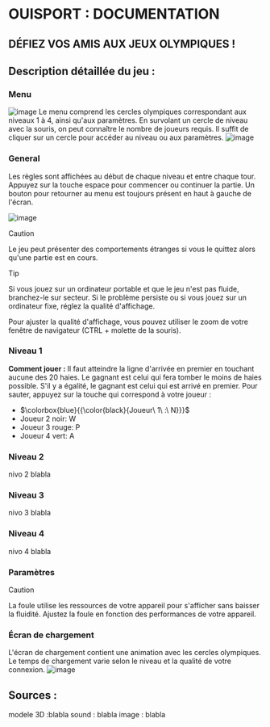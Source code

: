 # OUISPORT : DOCUMENTATION
## DÉFIEZ VOS AMIS AUX JEUX OLYMPIQUES !
## Description détaillée du jeu :

### Menu 
![image](https://github.com/gamesonweb/gow-olympic-edition-ouisport/assets/85039742/030d5fca-e80f-43ce-9b4c-96d331a37c1a)
Le menu comprend les cercles olympiques correspondant aux niveaux 1 à 4, ainsi qu'aux paramètres. En survolant un cercle de niveau avec la souris, on peut connaître le nombre de joueurs requis. Il suffit de cliquer sur un cercle pour accéder au niveau ou aux paramètres.
![image](https://github.com/gamesonweb/gow-olympic-edition-ouisport/assets/85039742/d1edc201-cf3b-459c-8eb3-74f2f8f6d18d)

### General
Les règles sont affichées au début de chaque niveau et entre chaque tour. Appuyez sur la touche espace pour commencer ou continuer la partie.
Un bouton pour retourner au menu est toujours présent en haut à gauche de l'écran.

![image](https://github.com/gamesonweb/gow-olympic-edition-ouisport/assets/85039742/f21293af-58fc-4dba-aacd-d57abcd382ca)
> [!CAUTION]
> Le jeu peut présenter des comportements étranges si vous le quittez alors qu'une partie est en cours.

> [!TIP]
> Si vous jouez sur un ordinateur portable et que le jeu n'est pas fluide, branchez-le sur secteur. Si le problème persiste ou si vous jouez sur un ordinateur fixe, réglez la qualité d'affichage.
>
> Pour ajuster la qualité d'affichage, vous pouvez utiliser le zoom de votre fenêtre de navigateur (CTRL + molette de la souris).




### Niveau 1
**Comment jouer :**
Il faut atteindre la ligne d'arrivée en premier en touchant aucune des 20 haies.
Le gagnant est celui qui fera tomber le moins de haies possible. S'il y a égalité, le gagnant est celui qui est arrivé en premier.
Pour sauter, appuyez sur la touche qui correspond à votre joueur :
- $\colorbox{blue}{{\color{black}{Joueur\ 1\ :\ N}}}$
- Joueur 2 noir: W
- Joueur 3 rouge: P
- Joueur 4 vert: A



### Niveau 2
nivo 2 blabla

### Niveau 3
nivo 3 blabla

### Niveau 4
nivo 4 blabla

### Paramètres
> [!CAUTION]
> La foule utilise les ressources de votre appareil pour s'afficher sans baisser la fluidité. Ajustez la foule en fonction des performances de votre appareil.

### Écran de chargement
L'écran de chargement contient une animation avec les cercles olympiques. Le temps de chargement varie selon le niveau et la qualité de votre connexion.
![image](https://github.com/gamesonweb/gow-olympic-edition-ouisport/assets/85039742/854a4a49-d348-48a0-9b54-d831ae2505fd)




## Sources :
modele 3D :blabla
sound : blabla
image : blabla
